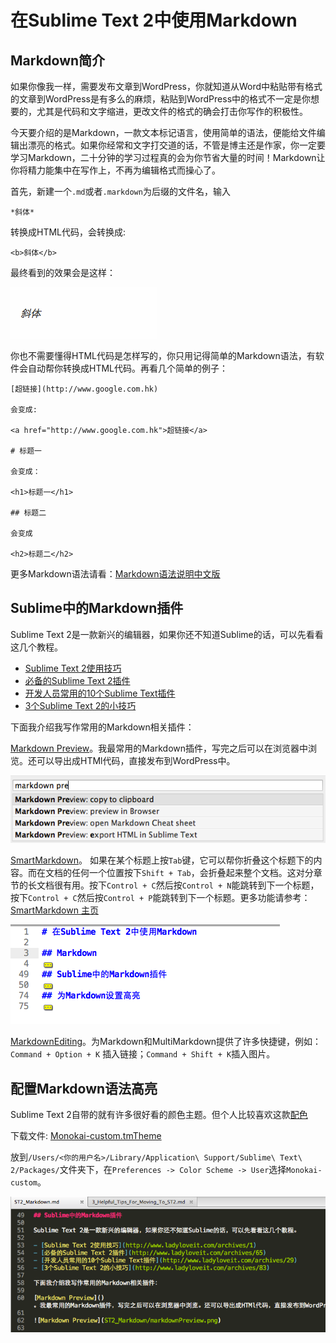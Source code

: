 # 在Sublime Text 2中使用Markdown

## Markdown简介

如果你像我一样，需要发布文章到WordPress，你就知道从Word中粘贴带有格式的文章到WordPress是有多么的麻烦，粘贴到WordPress中的格式不一定是你想要的，尤其是代码和文字缩进，更改文件的格式的确会打击你写作的积极性。

今天要介绍的是Markdown，一款文本标记语言，使用简单的语法，便能给文件编辑出漂亮的格式。如果你经常和文字打交道的话，不管是博主还是作家，你一定要学习Markdown，二十分钟的学习过程真的会为你节省大量的时间！Markdown让你将精力能集中在写作上，不再为编辑格式而操心了。

首先，新建一个`.md`或者`.markdown`为后缀的文件名，输入

	*斜体*

转换成HTML代码，会转换成:

	<b>斜体</b>

最终看到的效果会是这样：

![斜体](ST2_Markdown/BoldFont.png)

你也不需要懂得HTML代码是怎样写的，你只用记得简单的Markdown语法，有软件会自动帮你转换成HTML代码。再看几个简单的例子：

	[超链接](http://www.google.com.hk)

	会变成:

	<a href="http://www.google.com.hk">超链接</a>

	# 标题一

	会变成：

	<h1>标题一</h1>

	## 标题二

	会变成

	<h2>标题二</h2>

更多Markdown语法请看：[Markdown语法说明中文版](http://wowubuntu.com/markdown/)

## Sublime中的Markdown插件

Sublime Text 2是一款新兴的编辑器，如果你还不知道Sublime的话，可以先看看这几个教程。

- [Sublime Text 2使用技巧](http://www.ladyloveit.com/archives/1)
- [必备的Sublime Text 2插件](http://www.ladyloveit.com/archives/65)
- [开发人员常用的10个Sublime Text插件](http://www.ladyloveit.com/archives/29)
- [3个Sublime Text 2的小技巧](http://www.ladyloveit.com/archives/83)

下面我介绍我写作常用的Markdown相关插件：

[Markdown Preview](https://github.com/revolunet/sublimetext-markdown-preview)。我最常用的Markdown插件，写完之后可以在浏览器中浏览。还可以导出成HTMl代码，直接发布到WordPress中。

![Markdown Preview](ST2_Markdown/MarkdownPreview.png)

[SmartMarkdown](https://github.com/demon386/SmartMarkdown)。 如果在某个标题上按`Tab`键，它可以帮你折叠这个标题下的内容。而在文档的任何一个位置按下`Shift + Tab`，会折叠起来整个文档。这对分章节的长文档很有用。按下`Control + C`然后按`Control + N`能跳转到下一个标题，按下`Control + C`然后按`Control + P`能跳转到下一个标题。更多功能请参考：[SmartMarkdown 主页](https://github.com/demon386/SmartMarkdown)

![SmartMarkdown](ST2_Markdown/SmartMarkdown.png)

[MarkdownEditing](https://github.com/ttscoff/MarkdownEditing)。为Markdown和MultiMarkdown提供了许多快捷键，例如：`Command + Option + K` 插入链接；`Command + Shift + K`插入图片。

## 配置Markdown语法高亮

Sublime Text 2自带的就有许多很好看的颜色主题。但个人比较喜欢这款[配色](http://immmmm.com/sublime-text-2-uses-markdown-small-notes.html)

下载文件: [Monokai-custom.tmTheme]()

放到`/Users/<你的用户名>/Library/Application\ Support/Sublime\ Text\ 2/Packages/`文件夹下，在`Preferences -> Color Scheme -> User`选择`Monokai-custom`。

![Monokai-custom颜色主题](ST2_Markdown/MonokaiCustomTheme.png)